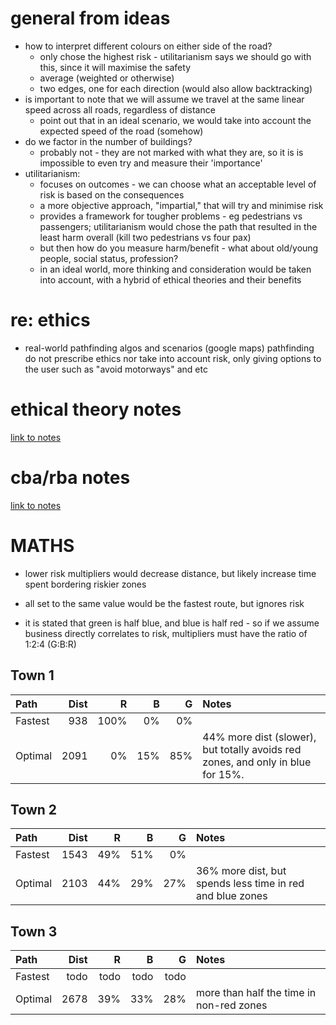 # general from ideas
- how to interpret different colours on either side of the road?
	- only chose the highest risk - utilitarianism says we should go with this, since it will maximise the safety
	- average (weighted or otherwise)
	- two edges, one for each direction (would also allow backtracking)
- is important to note that we will assume we travel at the same linear speed across all roads, regardless of distance
	- point out that in an ideal scenario, we would take into account the expected speed of the road (somehow)
- do we factor in the number of buildings?
	- probably not - they are not marked with what they are, so it is is impossible to even try and measure their 'importance'
- utilitarianism: 
	- focuses on outcomes - we can choose what an acceptable level of risk is based on the consequences
	- a more objective approach, "impartial," that will try and minimise risk
	- provides a framework for tougher problems - eg pedestrians vs passengers; utilitarianism would chose the path that resulted in the least harm overall (kill two pedestrians vs four pax)
	- but then how do you measure harm/benefit - what about old/young people, social status, profession?
	- in an ideal world, more thinking and consideration would be taken into account, with a hybrid of ethical theories and their benefits

# re: ethics
- real-world pathfinding algos and scenarios (google maps) pathfinding do not prescribe ethics nor take into account risk, only giving options to the user such as "avoid motorways" and etc


# ethical theory notes
[link to notes](https://github.com/tomatport/notes/blob/master/2023-09-14%20WS1%20Ethics.md)

# cba/rba notes
[link to notes](https://github.com/tomatport/notes/blob/master/2023-09-25%20Cost-Benefit%20%26%20Risk-Benefit%20Analaysis.md)


# MATHS
- lower risk multipliers would decrease distance, but likely increase time spent bordering riskier zones

- all set to the same value would be the fastest route, but ignores risk
- it is stated that green is half blue, and blue is half red - so if we assume business directly correlates to risk, multipliers must have the ratio of 1:2:4 (G:B:R) 

## Town 1
| Path       | Dist |   R |   B |   G | Notes                                      |
|:-----------|-----:|----:|----:|----:|:-------------------------------------------|
| Fastest    |   938 | 100%|  0% |  0% |                                            |
| Optimal    |  2091 |   0%| 15% | 85% | 44% more dist (slower), but totally avoids red zones, and only in blue for 15%. |

## Town 2
| Path       | Dist |   R |   B |   G | Notes                                      |
|:-----------|-----:|----:|----:|----:|:-------------------------------------------|
| Fastest    |  1543 | 49% | 51% |  0% |                                            |
| Optimal    |  2103 | 44% | 29% | 27% | 36% more dist, but spends less time in red and blue zones |

## Town 3
| Path       | Dist |   R |   B |   G | Notes                                      |
|:-----------|-----:|----:|----:|----:|:-------------------------------------------|
| Fastest    | todo | todo| todo| todo|                                            |
| Optimal    |  2678 |  39%| 33% | 28% | more than half the time in non-red zones   |
